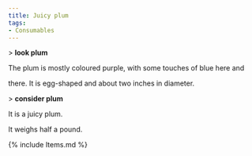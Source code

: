 ```yaml
---
title: Juicy plum
tags:
- Consumables
---
```


\> **look plum**

The plum is mostly coloured purple, with some touches of blue here and

there. It is egg-shaped and about two inches in diameter.

\> **consider plum**

It is a juicy plum.

It weighs half a pound.

{% include Items.md %}
